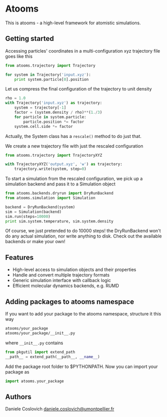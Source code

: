 Atooms
======

This is atooms - a high-level framework for atomistic simulations. 

Getting started
---------------

Accessing particles' coordinates in a multi-configuration xyz trajectory file goes like this
```python
from atooms.trajectory import Trajectory

for system in Trajectory('input.xyz'):
    print system.particle[0].position
```

Let us compress the final configuration of the trajectory to unit density
```python
rho = 1.0
with Trajectory('input.xyz') as trajectory:
    system = trajectory[-1]
    factor = (system.density / rho)**(1./3)
    for particle in system.particle:
        particle.position *= factor
    system.cell.side *= factor
```
Actually, the System class has a ```rescale()``` method to do just that. 

We create a new trajectory file with just the rescaled configuration
```python
from atooms.trajectory import TrajectoryXYZ

with TrajectoryXYZ('output.xyz', 'w') as trajectory:
    trajectory.write(system, step=0)
```

To start a simulation from the rescaled configuration, we pick up a simulation backend and pass it to a Simulation object
```python
from atooms.backends.dryrun import DryRunBackend
from atooms.simulation import Simulation

backend = DryRunBackend(system)
sim = Simulation(backend)
sim.run(steps=10000)
print sim.system.temperature, sim.system.density
```
Of course, we just pretended to do 10000 steps! the DryRunBackend won't do any actual simulation, nor write anything to disk. Check out the available backends or make your own!


Features
--------
- High-level access to simulation objects and their properties
- Handle and convert multiple trajectory formats 
- Generic simulation interface with callback logic
- Efficient molecular dynamics backends, e.g. RUMD

Adding packages to atooms namespace
-----------------------------------
If you want to add your package to the atooms namespace, structure it this way

```bash
atooms/your_package
atooms/your_package/__init__.py
```

where ```__init__.py``` contains

```python
from pkgutil import extend_path
__path__ = extend_path(__path__, __name__)
```

Add the package root folder to $PYTHONPATH. Now you can import your package as

```python
import atooms.your_package
```

Authors
-------
Daniele Coslovich <daniele.coslovich@umontpellier.fr>
